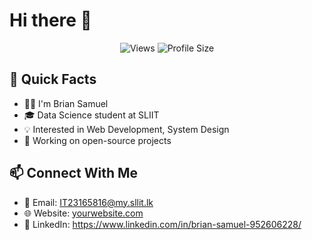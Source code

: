 # Hi there 👋

<div align="center">

![Views](https://img.shields.io/badge/Views-1.5k-blue)
![Profile Size](https://img.shields.io/badge/Profile_Size-25_KB-green)

</div>



## 🚀 Quick Facts

- 👨‍💻 I'm Brian Samuel
- 🎓 Data Science student at SLIIT 
- 💡 Interested in Web Development, System Design 
- 🔧 Working on open-source projects

## 📫 Connect With Me

- 📧 Email: IT23165816@my.sllit.lk
- 🌐 Website: [yourwebsite.com](https://yourwebsite.com)
- 💼 LinkedIn: https://www.linkedin.com/in/brian-samuel-952606228/






<div align="center">



</div>
